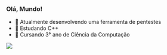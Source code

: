 ### Olá, Mundo!

- 🔭 Atualmente desenvolvendo uma ferramenta de pentestes
- 🌱 Estudando C++
- 📖 Cursando 3° ano de Ciência da Computação
 
<div> 
<a href="https://www.linkedin.com/in/nathanrsantos/" target="_blank"><img src="https://img.shields.io/badge/-LinkedIn-%230077B5?style=for-the-  badge&logo=linkedin&logoColor=white" target="_blank"></a> 
</div>

